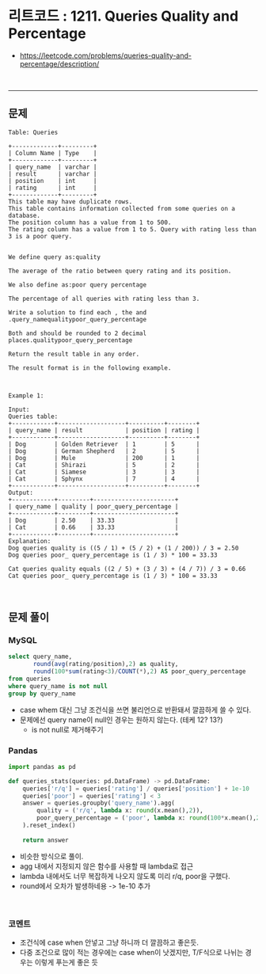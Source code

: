 # 리트코드 : 1211. Queries Quality and Percentage
* https://leetcode.com/problems/queries-quality-and-percentage/description/
<br>

---

## 문제
```text
Table: Queries

+-------------+---------+
| Column Name | Type    |
+-------------+---------+
| query_name  | varchar |
| result      | varchar |
| position    | int     |
| rating      | int     |
+-------------+---------+
This table may have duplicate rows.
This table contains information collected from some queries on a database.
The position column has a value from 1 to 500.
The rating column has a value from 1 to 5. Query with rating less than 3 is a poor query.
 

We define query as:quality

The average of the ratio between query rating and its position.

We also define as:poor query percentage

The percentage of all queries with rating less than 3.

Write a solution to find each , the and .query_namequalitypoor_query_percentage

Both and should be rounded to 2 decimal places.qualitypoor_query_percentage

Return the result table in any order.

The result format is in the following example.

 

Example 1:

Input: 
Queries table:
+------------+-------------------+----------+--------+
| query_name | result            | position | rating |
+------------+-------------------+----------+--------+
| Dog        | Golden Retriever  | 1        | 5      |
| Dog        | German Shepherd   | 2        | 5      |
| Dog        | Mule              | 200      | 1      |
| Cat        | Shirazi           | 5        | 2      |
| Cat        | Siamese           | 3        | 3      |
| Cat        | Sphynx            | 7        | 4      |
+------------+-------------------+----------+--------+
Output: 
+------------+---------+-----------------------+
| query_name | quality | poor_query_percentage |
+------------+---------+-----------------------+
| Dog        | 2.50    | 33.33                 |
| Cat        | 0.66    | 33.33                 |
+------------+---------+-----------------------+
Explanation: 
Dog queries quality is ((5 / 1) + (5 / 2) + (1 / 200)) / 3 = 2.50
Dog queries poor_ query_percentage is (1 / 3) * 100 = 33.33

Cat queries quality equals ((2 / 5) + (3 / 3) + (4 / 7)) / 3 = 0.66
Cat queries poor_ query_percentage is (1 / 3) * 100 = 33.33
```

<br>

## 문제 풀이

### **MySQL**
```SQL
select query_name,
       round(avg(rating/position),2) as quality,
       round(100*sum(rating<3)/COUNT(*),2) AS poor_query_percentage
from queries
where query_name is not null
group by query_name
```

* case whem 대신 그냥 조건식을 쓰면 불리언으로 반환돼서 깔끔하게 쓸 수 있다.
* 문제에선 query name이 null인 경우는 원하지 않는다. (테케 12? 13?)
  * is not null로 제거해주기

### **Pandas**
```python
import pandas as pd

def queries_stats(queries: pd.DataFrame) -> pd.DataFrame:
    queries['r/q'] = queries['rating'] / queries['position'] + 1e-10
    queries['poor'] = queries['rating'] < 3
    answer = queries.groupby('query_name').agg(
        quality = ('r/q', lambda x: round(x.mean(),2)),
        poor_query_percentage = ('poor', lambda x: round(100*x.mean(),2))
    ).reset_index()
    
    return answer
```

* 비슷한 방식으로 풀이.
* agg 내에서 지정되지 않은 함수를 사용할 때 lambda로 접근
* lambda 내에서도 너무 복잡하게 나오지 않도록 미리 r/q, poor을 구했다.
* round에서 오차가 발생하네용 -> 1e-10 추가
  
<br>

### **코멘트**
* 조건식에 case when 안넣고 그냥 하니까 더 깔끔하고 좋은듯.
* 다중 조건으로 많이 적는 경우에는 case when이 낫겠지만, T/F식으로 나뉘는 경우는 이렇게 푸는게 좋은 듯
